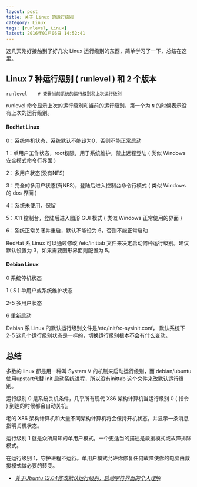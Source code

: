 ```yaml
---
layout: post
title: 关于 Linux 的运行级别
category: Linux
tags: [runlevel, Linux]
latest: 2016年01月06日 14:52:41
---
```


这几天刚好接触到了好几次 Linux 运行级别的东西，简单学习了一下，总结在这里。

 **Linux 7 种运行级别 ( runlevel ) 和 2 个版本**
-

```
runlevel    # 查看当前系统的运行级别和上次运行级别
```

runlevel 命令显示上次的运行级别和当前的运行级别，第一个为 `N` 的时候表示没有上次的运行级别。

#### **RedHat Linux**

0：系统停机状态，系统默认不能设为0，否则不能正常启动

1：单用户工作状态，root权限，用于系统维护，禁止远程登陆 ( 类似 Windows 安全模式命令行界面 )

2：多用户状态(没有NFS)

3：完全的多用户状态(有NFS)，登陆后进入控制台命令行模式 ( 类似 Windows 的 dos 界面 )

4：系统未使用，保留

5：X11 控制台，登陆后进入图形 GUI 模式 ( 类似 Windows 正常使用的界面 )

6：系统正常关闭并重启，默认不能设为 6，否则不能正常启动

RedHat 系 Linux 可以通过修改 /etc/inittab 文件来决定启动何种运行级别。建议默认设置为 3，如果需要图形界面则配置为 5。

#### **Debian Linux**

0 系统停机状态

1 ( S ) 单用户或系统维护状态

2-5 多用户状态

6 重新启动

Debian 系 Linux 的默认运行级别文件是/etc/init/rc-sysinit.conf， 默认系统下 2-5 这几个运行级别状态是一样的，切换运行级别根本不会有什么变动。

总结
-

多数的 linux 都是用一种叫 System V 的机制来启动运行级别，而 debian/ubuntu 使用upstart代替 init 启动系统进程，所以没有inittab 这个文件来改默认运行级别。

运行级别 0 是系统关机条件，几乎所有现代 X86 架构计算机当运行级别 0 ( 指令 ) 到达的时候都会自动关机。

老的 X86 架构计算机和大量不同架构计算机将会保持开机状态，并显示一条消息指明关机状态。

运行级别 1 就是众所周知的单用户模式，一个更适当的描述是救援模式或故障排除模式。

在运行级别 1，守护进程不运行。单用户模式允许你修复任何故障使你的电脑由救援模式做必要的转变。

- *[关于Ubuntu 12.04修改默认运行级别，启动字符界面的个人理解](http://www.2cto.com/os/201308/237632.html)*
